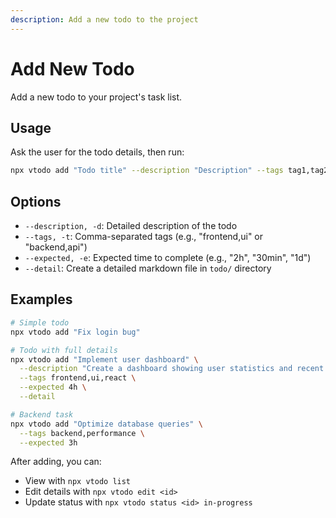 ```yaml
---
description: Add a new todo to the project
---
```


# Add New Todo

Add a new todo to your project's task list.

## Usage

Ask the user for the todo details, then run:

```bash
npx vtodo add "Todo title" --description "Description" --tags tag1,tag2 --expected 2h
```

## Options

- `--description, -d`: Detailed description of the todo
- `--tags, -t`: Comma-separated tags (e.g., "frontend,ui" or "backend,api")
- `--expected, -e`: Expected time to complete (e.g., "2h", "30min", "1d")
- `--detail`: Create a detailed markdown file in `todo/` directory

## Examples

```bash
# Simple todo
npx vtodo add "Fix login bug"

# Todo with full details
npx vtodo add "Implement user dashboard" \
  --description "Create a dashboard showing user statistics and recent activity" \
  --tags frontend,ui,react \
  --expected 4h \
  --detail

# Backend task
npx vtodo add "Optimize database queries" \
  --tags backend,performance \
  --expected 3h
```

After adding, you can:
- View with `npx vtodo list`
- Edit details with `npx vtodo edit <id>`
- Update status with `npx vtodo status <id> in-progress`
